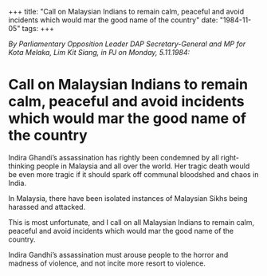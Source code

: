 +++ 
title: "Call on Malaysian Indians to remain calm, peaceful and avoid incidents which would mar the good name of the country"
date: "1984-11-05"
tags:
+++

_By Parliamentary Opposition Leader DAP Secretary-General and MP for Kota Melaka, Lim Kit Siang, in PJ on Monday, 5.11.1984:_

# Call on Malaysian Indians to remain calm, peaceful and avoid incidents which would mar the good name of the country

Indira Ghandi’s assassination has rightly been condemned by all right-thinking people in Malaysia and all over the world. Her tragic death would be even more tragic if it should spark off communal bloodshed and chaos in India.</u>

In Malaysia, there have been isolated instances of Malaysian Sikhs being harassed and attacked.

This is most unfortunate, and I call on all Malaysian Indians to remain calm, peaceful and avoid incidents which would mar the good name of the country. 

Indira Gandhi’s assassination must arouse people to the horror and madness of violence, and not incite more resort to violence.
 
